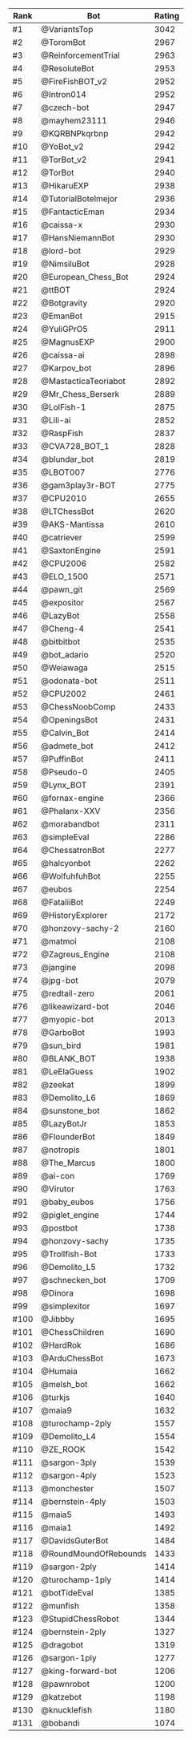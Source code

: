 Rank|Bot|Rating
---|---|---
#1|@VariantsTop|3042
#2|@ToromBot|2967
#3|@ReinforcementTrial|2963
#4|@ResoluteBot|2953
#5|@FireFishBOT_v2|2952
#6|@Intron014|2952
#7|@czech-bot|2947
#8|@mayhem23111|2946
#9|@KQRBNPkqrbnp|2942
#10|@YoBot_v2|2942
#11|@TorBot_v2|2941
#12|@TorBot|2940
#13|@HikaruEXP|2938
#14|@TutorialBotelmejor|2936
#15|@FantacticEman|2934
#16|@caissa-x|2930
#17|@HansNiemannBot|2930
#18|@lord-bot|2929
#19|@NimsiluBot|2928
#20|@European_Chess_Bot|2924
#21|@ttBOT|2924
#22|@Botgravity|2920
#23|@EmanBot|2915
#24|@YuliGPrO5|2911
#25|@MagnusEXP|2900
#26|@caissa-ai|2898
#27|@Karpov_bot|2896
#28|@MastacticaTeoriabot|2892
#29|@Mr_Chess_Berserk|2889
#30|@LolFish-1|2875
#31|@Lili-ai|2852
#32|@RaspFish|2837
#33|@CVA728_BOT_1|2828
#34|@blundar_bot|2819
#35|@LBOT007|2776
#36|@gam3play3r-BOT|2775
#37|@CPU2010|2655
#38|@LTChessBot|2620
#39|@AKS-Mantissa|2610
#40|@catriever|2599
#41|@SaxtonEngine|2591
#42|@CPU2006|2582
#43|@ELO_1500|2571
#44|@pawn_git|2569
#45|@expositor|2567
#46|@LazyBot|2558
#47|@Cheng-4|2541
#48|@bitbitbot|2535
#49|@bot_adario|2520
#50|@Weiawaga|2515
#51|@odonata-bot|2511
#52|@CPU2002|2461
#53|@ChessNoobComp|2433
#54|@OpeningsBot|2431
#55|@Calvin_Bot|2414
#56|@admete_bot|2412
#57|@PuffinBot|2411
#58|@Pseudo-0|2405
#59|@Lynx_BOT|2391
#60|@fornax-engine|2366
#61|@Phalanx-XXV|2356
#62|@morabandbot|2311
#63|@simpleEval|2286
#64|@ChessatronBot|2277
#65|@halcyonbot|2262
#66|@WolfuhfuhBot|2255
#67|@eubos|2254
#68|@FataliiBot|2249
#69|@HistoryExplorer|2172
#70|@honzovy-sachy-2|2160
#71|@matmoi|2108
#72|@Zagreus_Engine|2108
#73|@jangine|2098
#74|@jpg-bot|2079
#75|@redtail-zero|2061
#76|@likeawizard-bot|2046
#77|@myopic-bot|2013
#78|@GarboBot|1993
#79|@sun_bird|1981
#80|@BLANK_BOT|1938
#81|@LeElaGuess|1902
#82|@zeekat|1899
#83|@Demolito_L6|1869
#84|@sunstone_bot|1862
#85|@LazyBotJr|1853
#86|@FlounderBot|1849
#87|@notropis|1801
#88|@The_Marcus|1800
#89|@ai-con|1769
#90|@Virutor|1763
#91|@baby_eubos|1756
#92|@piglet_engine|1744
#93|@postbot|1738
#94|@honzovy-sachy|1735
#95|@Trollfish-Bot|1733
#96|@Demolito_L5|1732
#97|@schnecken_bot|1709
#98|@Dinora|1698
#99|@simplexitor|1697
#100|@Jibbby|1695
#101|@ChessChildren|1690
#102|@HardRok|1686
#103|@ArduChessBot|1673
#104|@Humaia|1662
#105|@melsh_bot|1662
#106|@turkjs|1640
#107|@maia9|1632
#108|@turochamp-2ply|1557
#109|@Demolito_L4|1554
#110|@ZE_ROOK|1542
#111|@sargon-3ply|1539
#112|@sargon-4ply|1523
#113|@monchester|1507
#114|@bernstein-4ply|1503
#115|@maia5|1493
#116|@maia1|1492
#117|@DavidsGuterBot|1484
#118|@RoundMoundOfRebounds|1433
#119|@sargon-2ply|1414
#120|@turochamp-1ply|1414
#121|@botTideEval|1385
#122|@munfish|1358
#123|@StupidChessRobot|1344
#124|@bernstein-2ply|1327
#125|@dragobot|1319
#126|@sargon-1ply|1277
#127|@king-forward-bot|1206
#128|@pawnrobot|1200
#129|@katzebot|1198
#130|@knucklefish|1180
#131|@bobandi|1074
